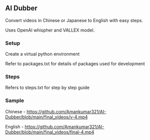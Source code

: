 ## AI Dubber

Convert videos in Chinese or Japanese to English with easy steps.

Uses OpenAI whispher and VALLEX model.

### Setup

Create a virtual python environment

Refer to packages.txt for details of packages used for development

### Steps

Refers to steps.txt for step by step guide

### Sample

Chinese -
https://github.com/Amankumar321/AI-Dubber/blob/main/final_videos/v-4.mp4

English -
https://github.com/Amankumar321/AI-Dubber/blob/main/final_videos/final-4.mp4
